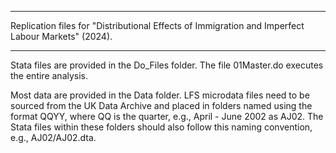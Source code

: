 *************************************************************
Replication files for "Distributional Effects of Immigration
and Imperfect Labour Markets" (2024).
*************************************************************

Stata files are provided in the Do_Files folder. The file 01Master.do
executes the entire analysis.

Most data are provided in the Data folder. LFS microdata files
need to be sourced from the UK Data Archive and placed in folders
named using the format QQYY, where QQ is the quarter, e.g.,
April - June 2002 as AJ02. The Stata files within these folders
should also follow this naming convention, e.g., AJ02/AJ02.dta.
